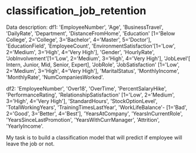 # classification_job_retention
Data description:
df1:
'EmployeeNumber',
'Age',
'BusinessTravel',
'DailyRate',
'Department',
'DistanceFromHome',
'Education' [1='Below College', 2='College', 3='Bachelor', 4='Master', 5='Doctor'],
'EducationField',
'EmployeeCount',
'EnvironmentSatisfaction'[1='Low', 2='Medium', 3='High', 4='Very High'],
'Gender',
'HourlyRate',
'JobInvolvement'[1='Low', 2='Medium', 3='High', 4='Very High'],
'JobLevel'[ Intern, Junior, Mid, Senior, Expert],
'JobRole',
'JobSatisfaction' [1='Low', 2='Medium', 3='High', 4='Very High'],
'MaritalStatus',
'MonthlyIncome',
'MonthlyRate',
'NumCompaniesWorked'.

df2:
'EmployeeNumber',
'Over18',
'OverTime',
'PercentSalaryHike',
'PerformanceRating',
'RelationshipSatisfaction' [1='Low', 2='Medium', 3='High', 4='Very High'],
'StandardHours',
'StockOptionLevel',
'TotalWorkingYears',
'TrainingTimesLastYear',
'WorkLifeBalance'- [1='Bad', 2='Good', 3='Better', 4='Best'],
'YearsAtCompany',
'YearsInCurrentRole',
'YearsSinceLastPromotion',
'YearsWithCurrManager',
'Attrition',
'YearlyIncome'.

My task is to build a classification model that will predict if employee will leave the job or not.
